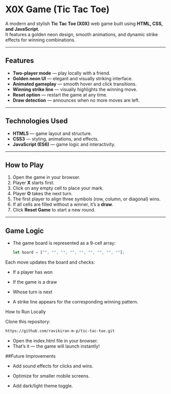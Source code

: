 # X0X Game (Tic Tac Toe)

A modern and stylish **Tic Tac Toe (X0X)** web game built using **HTML, CSS, and JavaScript**.  
It features a golden neon design, smooth animations, and dynamic strike effects for winning combinations.

---
##  Features

-  **Two-player mode** — play locally with a friend.  
-  **Golden neon UI** — elegant and visually striking interface.  
-  **Animated gameplay** — smooth hover and click transitions.  
-  **Winning strike line** — visually highlights the winning move.  
-  **Reset option** — restart the game at any time.  
-  **Draw detection** — announces when no more moves are left.



---
## Technologies Used

- **HTML5** — game layout and structure.  
- **CSS3** — styling, animations, and effects.  
- **JavaScript (ES6)** — game logic and interactivity.


---

##  How to Play

1. Open the game in your browser.  
2. Player **X** starts first.  
3. Click on any empty cell to place your mark.  
4. Player **O** takes the next turn.  
5. The first player to align three symbols (row, column, or diagonal) wins.  
6. If all cells are filled without a winner, it’s a **draw**.  
7. Click **Reset Game** to start a new round.

---

##  Game Logic

- The game board is represented as a 9-cell array:
  ```js
  let board = ["", "", "", "", "", "", "", "", ""];
Each move updates the board and checks:

- If a player has won

- If the game is a draw

- Whose turn is next

- A strike line appears for the corresponding winning pattern.

How to Run Locally

Clone this repository:
```bash
https://github.com/ravikiran-m-p/tic-tac-toe.git
```
- Open the index.html file in your browser.
- That’s it — the game will launch instantly!

##Future Improvements

- Add sound effects for clicks and wins.

- Optimize for smaller mobile screens.

- Add dark/light theme toggle.

